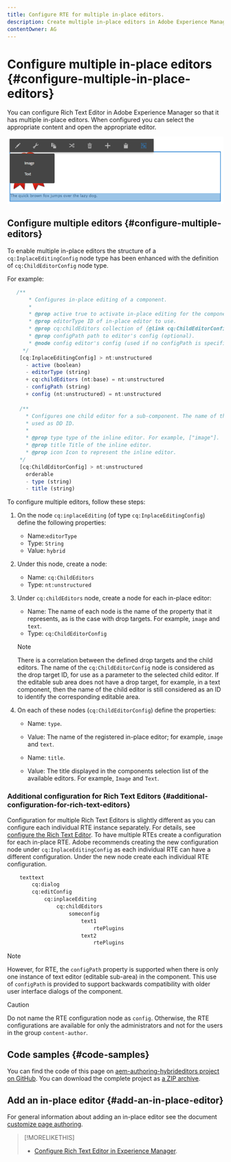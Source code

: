 ```yaml
---
title: Configure RTE for multiple in-place editors.
description: Create multiple in-place editors in Adobe Experience Manager by configuring Rich Text Editor.
contentOwner: AG
---
```


# Configure multiple in-place editors {#configure-multiple-in-place-editors}

You can configure Rich Text Editor in Adobe Experience Manager so that it has multiple in-place editors. When configured you can select the appropriate content and open the appropriate editor.

![chlimage_1-8](assets/rte-inplace-editor.png)

## Configure multiple editors {#configure-multiple-editors}

To enable multiple in-place editors the structure of a `cq:InplaceEditingConfig` node type has been enhanced with the definition of `cq:ChildEditorConfig` node type.

For example:

```js
   /**
       * Configures in-place editing of a component.
       *
       * @prop active true to activate in-place editing for the component.
       * @prop editorType ID of in-place editor to use.
       * @prop cq:childEditors collection of {@link cq:ChildEditorConfig} nodes.
       * @prop configPath path to editor's config (optional).
       * @node config editor's config (used if no configPath is specified; optional).
     */
    [cq:InplaceEditingConfig] > nt:unstructured
      - active (boolean)
      - editorType (string)
      + cq:childEditors (nt:base) = nt:unstructured
      - configPath (string)
      + config (nt:unstructured) = nt:unstructured

    /**
      * Configures one child editor for a sub-component. The name of the this node is
      * used as DD ID.
      *
      * @prop type type of the inline editor. For example, ["image"].
      * @prop title Title of the inline editor.
      * @prop icon Icon to represent the inline editor.
    */
    [cq:ChildEditorConfig] > nt:unstructured
      orderable
      - type (string)
      - title (string)
```

To configure multiple editors, follow these steps:

1. On the node `cq:inplaceEditing` (of type `cq:InplaceEditingConfig`) define the following properties:

    * Name:`editorType`
    * Type: `String`
    * Value: `hybrid`

1. Under this node, create a node:

    * Name: `cq:ChildEditors`
    * Type: `nt:unstructured`

1. Under `cq:childEditors` node, create a node for each in-place editor:

    * Name: The name of each node is the name of the property that it represents, as is the case with drop targets. For example, `image` and `text`.
    * Type: `cq:ChildEditorConfig`

   >[!NOTE]
   >
   >There is a correlation between the defined drop targets and the child editors. The name of the `cq:ChildEditorConfig` node is considered as the drop target ID, for use as a parameter to the selected child editor. If the editable sub area does not have a drop target, for example, in a text component, then the name of the child editor is still considered as an ID to identify the corresponding editable area.

1. On each of these nodes (`cq:ChildEditorConfig`) define the properties:

    * Name: `type`.
    * Value: The name of the registered in-place editor; for example, `image` and `text`.

    * Name: `title`.
    * Value: The title displayed in the components selection list of the available editors. For example, `Image` and `Text`.

### Additional configuration for Rich Text Editors {#additional-configuration-for-rich-text-editors}

Configuration for multiple Rich Text Editors is slightly different as you can configure each individual RTE instance separately. For details, see [configure the Rich Text Editor](/help/sites-administering/rich-text-editor.md). To have multiple RTEs create a configuration for each in-place RTE. Adobe recommends creating the new configuration node under `cq:InplaceEditingConfig` as each individual RTE can have a different configuration. Under the new node create each individual RTE configuration.

```xml
    texttext
        cq:dialog
        cq:editConfig
            cq:inplaceEditing
                cq:childEditors
                    someconfig
                        text1
                            rtePlugins
                        text2
                            rtePlugins
```

>[!NOTE]
>
>However, for RTE, the `configPath` property is supported when there is only one instance of text editor (editable sub-area) in the component. This use of `configPath` is provided to support backwards compatibility with older user interface dialogs of the component.

>[!CAUTION]
>
>Do not name the RTE configuration node as `config`. Otherwise, the RTE configurations are available for only the administrators and not for the users in the group `content-author`.

## Code samples {#code-samples}

You can find the code of this page on [aem-authoring-hybrideditors project on GitHub](https://github.com/Adobe-Marketing-Cloud/aem-authoring-hybrideditors). You can download the complete project as [a ZIP archive](https://github.com/Adobe-Marketing-Cloud/aem-authoring-hybrideditors/archive/master.zip).

## Add an in-place editor {#add-an-in-place-editor}

For general information about adding an in-place editor see the document [customize page authoring](/help/sites-developing/customizing-page-authoring-touch.md#add-new-in-place-editor).

>[!MORELIKETHIS]
>
>* [Configure Rich Text Editor in Experience Manager](/help/sites-administering/rich-text-editor.md).
